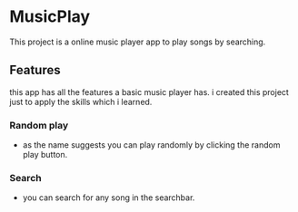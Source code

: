 # MusicPlay
This project is a online music player app to play songs by searching.

## Features
this app has all the features a basic music player has. i created this project just to apply the skills which i learned.
### Random play
- as the name suggests you can play randomly by clicking the random play button.
### Search
 - you can search for any song in the searchbar.
